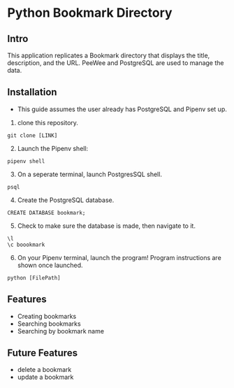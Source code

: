 # Python Bookmark Directory 

## Intro
This application replicates a Bookmark directory that displays the title, description, and the URL. PeeWee and PostgreSQL are used to manage the data. 

## Installation 
* This guide assumes the user already has PostgreSQL and Pipenv set up.

1. clone this repository.
``` 
git clone [LINK]
```
2. Launch the Pipenv shell:
```
pipenv shell
```
3. On a seperate terminal, launch PostgresSQL shell.
```
psql
```
4. Create the PostgreSQL database.
```
CREATE DATABASE bookmark;
```
5. Check to make sure the database is made, then navigate to it. 
```
\l
\c boookmark
```
6. On your Pipenv terminal, launch the program! Program instructions are shown once launched. 
```
python [FilePath]
```

## Features 

* Creating bookmarks
* Searching bookmarks
* Searching by bookmark name

## Future Features

* delete a bookmark
* update a bookmark